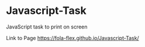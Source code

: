 # Javascript-Task
JavaScript task to print on screen

Link to Page
https://fola-flex.github.io/Javascript-Task/
